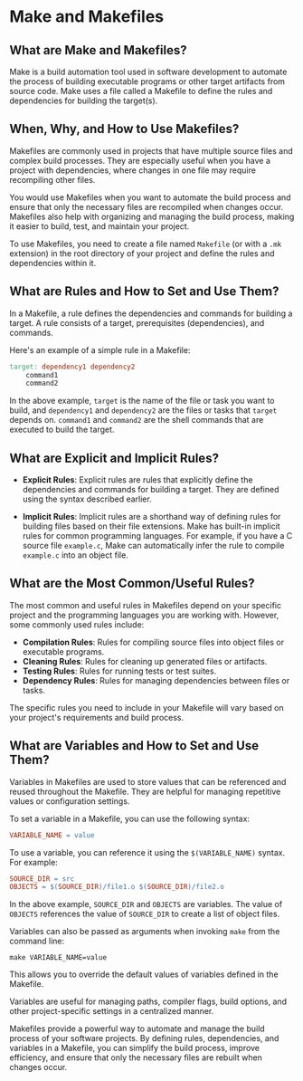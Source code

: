 # Make and Makefiles

## What are Make and Makefiles?
Make is a build automation tool used in software development to automate the process of building executable programs or other target artifacts from source code. Make uses a file called a Makefile to define the rules and dependencies for building the target(s).

## When, Why, and How to Use Makefiles?
Makefiles are commonly used in projects that have multiple source files and complex build processes. They are especially useful when you have a project with dependencies, where changes in one file may require recompiling other files.

You would use Makefiles when you want to automate the build process and ensure that only the necessary files are recompiled when changes occur. Makefiles also help with organizing and managing the build process, making it easier to build, test, and maintain your project.

To use Makefiles, you need to create a file named `Makefile` (or with a `.mk` extension) in the root directory of your project and define the rules and dependencies within it.

## What are Rules and How to Set and Use Them?
In a Makefile, a rule defines the dependencies and commands for building a target. A rule consists of a target, prerequisites (dependencies), and commands.

Here's an example of a simple rule in a Makefile:

```makefile
target: dependency1 dependency2
    command1
    command2
```

In the above example, `target` is the name of the file or task you want to build, and `dependency1` and `dependency2` are the files or tasks that `target` depends on. `command1` and `command2` are the shell commands that are executed to build the target.

## What are Explicit and Implicit Rules?
- **Explicit Rules**: Explicit rules are rules that explicitly define the dependencies and commands for building a target. They are defined using the syntax described earlier.

- **Implicit Rules**: Implicit rules are a shorthand way of defining rules for building files based on their file extensions. Make has built-in implicit rules for common programming languages. For example, if you have a C source file `example.c`, Make can automatically infer the rule to compile `example.c` into an object file.

## What are the Most Common/Useful Rules?
The most common and useful rules in Makefiles depend on your specific project and the programming languages you are working with. However, some commonly used rules include:

- **Compilation Rules**: Rules for compiling source files into object files or executable programs.
- **Cleaning Rules**: Rules for cleaning up generated files or artifacts.
- **Testing Rules**: Rules for running tests or test suites.
- **Dependency Rules**: Rules for managing dependencies between files or tasks.

The specific rules you need to include in your Makefile will vary based on your project's requirements and build process.

## What are Variables and How to Set and Use Them?
Variables in Makefiles are used to store values that can be referenced and reused throughout the Makefile. They are helpful for managing repetitive values or configuration settings.

To set a variable in a Makefile, you can use the following syntax:

```makefile
VARIABLE_NAME = value
```

To use a variable, you can reference it using the `$(VARIABLE_NAME)` syntax. For example:

```makefile
SOURCE_DIR = src
OBJECTS = $(SOURCE_DIR)/file1.o $(SOURCE_DIR)/file2.o
```

In the above example, `SOURCE_DIR` and `OBJECTS` are variables. The value of `OBJECTS` references the value of `SOURCE_DIR` to create a list of object files.

Variables can also be passed as arguments when invoking `make` from the command line:

```shell
make VARIABLE_NAME=value
```

This allows you to override the default values of variables defined in the Makefile.

Variables are useful for managing paths, compiler flags, build options, and other project-specific settings in a centralized manner.

Makefiles provide a powerful way to automate and manage the build process of your software projects. By defining rules, dependencies, and variables in a Makefile, you can simplify the build process, improve efficiency, and ensure that only the necessary files are rebuilt when changes occur.

